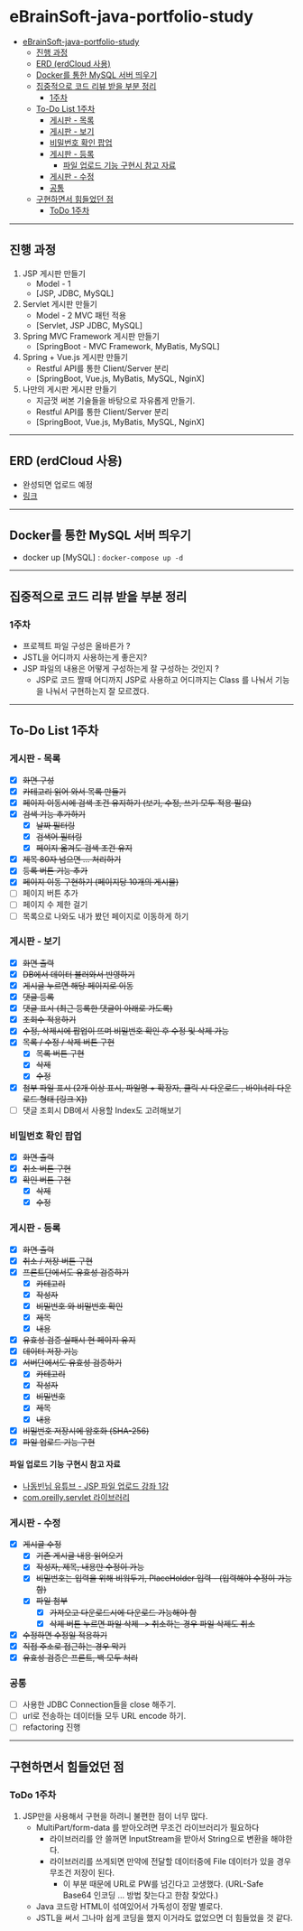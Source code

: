 # eBrainSoft-java-portfolio-study

<!-- TOC -->

* [eBrainSoft-java-portfolio-study](#ebrainsoft-java-portfolio-study)
    * [진행 과정](#진행-과정)
    * [ERD (erdCloud 사용)](#erd-erdcloud-사용)
    * [Docker를 통한 MySQL 서버 띄우기](#docker를-통한-mysql-서버-띄우기)
    * [집중적으로 코드 리뷰 받을 부분 정리](#집중적으로-코드-리뷰-받을-부분-정리)
        * [1주차](#1주차)
    * [To-Do List 1주차](#to-do-list-1주차)
        * [게시판 - 목록](#게시판---목록)
        * [게시판 - 보기](#게시판---보기)
        * [비밀번호 확인 팝업](#비밀번호-확인-팝업)
        * [게시판 - 등록](#게시판---등록)
            * [파일 업로드 기능 구현시 참고 자료](#파일-업로드-기능-구현시-참고-자료)
        * [게시판 - 수정](#게시판---수정)
        * [공통](#공통)
    * [구현하면서 힘들었던 점](#구현하면서-힘들었던-점)
        * [ToDo 1주차](#todo-1주차)

<!-- TOC -->
---

## 진행 과정

1. JSP 게시판 만들기
    - Model - 1
    - [JSP, JDBC, MySQL]
2. Servlet 게시판 만들기
    - Model - 2 MVC 패턴 적용
    - [Servlet, JSP JDBC, MySQL]
3. Spring MVC Framework 게시판 만들기
    - [SpringBoot - MVC Framework, MyBatis, MySQL]
4. Spring + Vue.js 게시판 만들기
    - Restful API를 통한 Client/Server 분리
    - [SpringBoot, Vue.js, MyBatis, MySQL, NginX]
5. 나만의 게시판 게시판 만들기
    - 지금껏 써본 기술들을 바탕으로 자유롭게 만들기.
    - Restful API를 통한 Client/Server 분리
    - [SpringBoot, Vue.js, MyBatis, MySQL, NginX]

---

## ERD (erdCloud 사용)

- 완성되면 업로드 예정
- [링크](https://www.erdcloud.com/d/3z7DMGmnur8NzHqGE)

---

## Docker를 통한 MySQL 서버 띄우기

- docker up [MySQL] : `docker-compose up -d`

---

## 집중적으로 코드 리뷰 받을 부분 정리

### 1주차

- 프로젝트 파일 구성은 올바른가 ?
- JSTL을 어디까지 사용하는게 좋은지?
- JSP 파일의 내용은 어떻게 구성하는게 잘 구성하는 것인지 ?
    - JSP로 코드 짤때 어디까지 JSP로 사용하고 어디까지는 Class 를 나눠서 기능을 나눠서 구현하는지 잘 모르겠다.

---

## To-Do List 1주차

### 게시판 - 목록

- [X] ~~화면 구성~~
- [X] ~~카테고리 읽어 와서 목록 만들기~~
- [X] ~~페이지 이동시에 검색 조건 유지하기 (보기, 수정, 쓰기 모두 적용 필요)~~
- [X] ~~검색 기능 추가하기~~
    - [X] ~~날짜 필터링~~
    - [X] ~~검색어 필터링~~
    - [X] ~~페이지 옮겨도 검색 조건 유지~~
- [X] ~~제목 80자 넘으면 ... 처리하기~~
- [X] ~~등록 버튼 기능 추가~~
- [X] ~~페이지 이동 구현하기 (페이지당 10개의 게시물)~~
- [ ] 페이지 버튼 추가
- [ ] 페이지 수 제한 걸기
- [ ] 목록으로 나와도 내가 봤던 페이지로 이동하게 하기

### 게시판 - 보기

- [X] ~~화면 출력~~
- [X] ~~DB에서 데이터 불러와서 반영하기~~
- [X] ~~게시글 누르면 해당 페이지로 이동~~
- [X] ~~댓글 등록~~
- [X] ~~댓글 표시 (최근 등록한 댓글이 아래로 가도록)~~
- [X] ~~조회수 적용하기~~
- [X] ~~수정, 삭제시에 팝업이 뜨며 비밀번호 확인 후 수정 및 삭제 가능~~
- [X] ~~목록 / 수정 / 삭제 버튼 구현~~
    - [X] ~~목록 버튼 구현~~
    - [X] ~~삭제~~
    - [X] ~~수정~~
- [X] ~~첨부 파일 표시 (2개 이상 표시, 파일명 + 확장자, 클릭 시 다운로드 , 바이너리 다운로드 형태 [링크 X])~~
- [ ] 댓글 조회시 DB에서 사용할 Index도 고려해보기

### 비밀번호 확인 팝업

- [X] ~~화면 출력~~
- [X] ~~취소 버튼 구현~~
- [X] ~~확인 버튼 구현~~
    - [X] ~~삭제~~
    - [X] ~~수정~~

### 게시판 - 등록

- [X] ~~화면 출력~~
- [X] ~~취소 / 저장 버튼 구현~~
- [X] ~~프론트단에서도 유효성 검증하기~~
    - [X] ~~카테고리~~
    - [X] ~~작성자~~
    - [X] ~~비밀번호 와 비밀번호 확인~~
    - [X] ~~제목~~
    - [X] ~~내용~~
- [X] ~~유효성 검증 실패시 현 페이지 유지~~
- [X] ~~데이터 저장 기능~~
- [X] ~~서버단에서도 유효성 검증하기~~
    - [X] ~~카테고리~~
    - [X] ~~작성자~~
    - [X] ~~비밀번호~~
    - [X] ~~제목~~
    - [X] ~~내용~~
- [X] ~~비밀번호 저장시에 암호화 (SHA-256)~~
- [X] ~~파일 업로드 기능 구현~~

#### 파일 업로드 기능 구현시 참고 자료

- [나동빈님 유튜브 - JSP 파일 업로드 강좌 1강](https://youtu.be/UQVyytDtLzQ)
- [com.oreilly.servlet 라이브러리](http://www.servlets.com/cos/)

### 게시판 - 수정

- [X] ~~게시글 수정~~
    - [X] ~~기존 게시글 내용 읽어오기~~
    - [X] ~~작성자, 제목, 내용만 수정이 가능~~
    - [X] ~~비밀번호는 입력을 위해 비워두기, PlaceHolder 입력 - (입력해야 수정이 가능함)~~
    - [X] ~~파일 첨부~~
        - [X] ~~가져오고 다운로드시에 다운로드 가능해야 함~~
        - [X] ~~삭제 버튼 누르면 파일 삭제 -> 취소하는 경우 파일 삭제도 취소~~
- [X] ~~수정하면 수정일 적용하기~~
- [X] ~~직접 주소로 접근하는 경우 막기~~
- [X] ~~유효성 검증은 프론트, 백 모두 처리~~

### 공통

- [ ] 사용한 JDBC Connection들을 close 해주기.
- [ ] url로 전송하는 데이터들 모두 URL encode 하기.
- [ ] refactoring 진행

---

## 구현하면서 힘들었던 점

### ToDo 1주차

1. JSP만을 사용해서 구현을 하려니 불편한 점이 너무 많다.
    - MultiPart/form-data 를 받아오려면 무조건 라이브러리가 필요하다
        - 라이브러리를 안 쓸꺼면 InputStream을 받아서 String으로 변환을 해야한다.
        - 라이브러리를 쓰게되면 만약에 전달할 데이터중에 File 데이터가 있을 경우 무조건 저장이 된다.
            - 이 부분 때문에 URL로 PW를 넘긴다고 고생했다. (URL-Safe Base64 인코딩 ... 방법 찾는다고 한참 찾았다.)
    - Java 코드랑 HTML이 섞여있어서 가독성이 정말 별로다.
    - JSTL을 써서 그나마 쉽게 코딩을 했지 이거라도 없었으면 더 힘들었을 것 같다.
